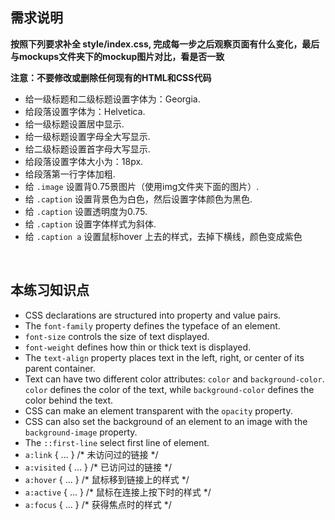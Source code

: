 ## 需求说明

**按照下列要求补全 style/index.css, 完成每一步之后观察页面有什么变化，最后与mockups文件夹下的mockup图片对比，看是否一致**

**注意：不要修改或删除任何现有的HTML和CSS代码**

- 给一级标题和二级标题设置字体为：Georgia.
- 给段落设置字体为：Helvetica.
- 给一级标题设置居中显示.
- 给一级标题设置字母全大写显示.
- 给二级标题设置首字母大写显示.
- 给段落设置字体大小为：18px.
- 给段落第一行字体加粗.
- 给 `.image` 设置背0.75景图片（使用img文件夹下面的图片）. 
- 给 `.caption` 设置背景色为白色，然后设置字体颜色为黑色.
- 给 `.caption` 设置透明度为0.75.
- 给 `.caption` 设置字体样式为斜体.
- 给 `.caption a` 设置鼠标hover 上去的样式，去掉下横线，颜色变成紫色

<br>
  
## 本练习知识点
- CSS declarations are structured into property and value pairs.
- The `font-family` property defines the typeface of an element.
- `font-size` controls the size of text displayed.
- `font-weight` defines how thin or thick text is displayed.
- The `text-align` property places text in the left, right, or center of its parent container.
- Text can have two different color attributes: `color` and `background-color`. `color` defines the color of the text, while `background-color` defines the color behind the text.
- CSS can make an element transparent with the `opacity` property.
- CSS can also set the background of an element to an image with the `background-image` property.
- The `::first-line` select first line of element.
- `a:link`    { ... }   /* 未访问过的链接 */
- `a:visited` { ... }   /* 已访问过的链接 */ 
- `a:hover`   { ... }   /* 鼠标移到链接上的样式 */
- `a:active`  { ... }   /* 鼠标在连接上按下时的样式 */
- `a:focus`   { ... }   /* 获得焦点时的样式 */

